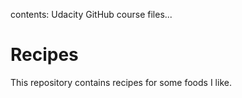 contents: Udacity GitHub course files...

# Recipes

This repository contains recipes for some foods I like.
